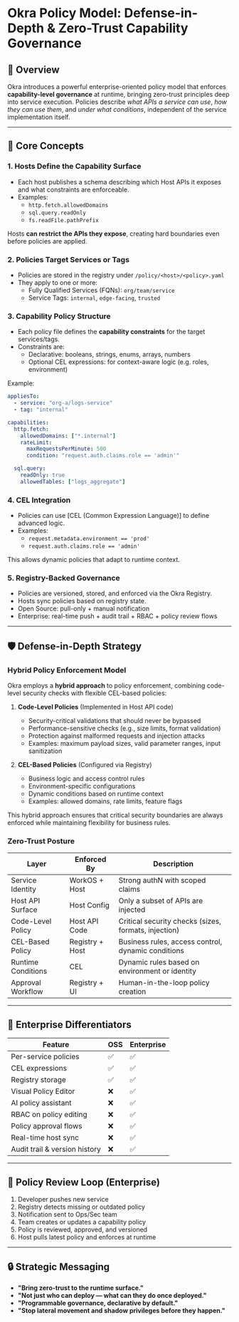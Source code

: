 # Okra Policy Model: Defense-in-Depth & Zero-Trust Capability Governance

## 🎯 Overview

Okra introduces a powerful enterprise-oriented policy model that enforces **capability-level governance** at runtime, bringing zero-trust principles deep into service execution. Policies describe *what APIs a service can use*, *how they can use them*, and *under what conditions*, independent of the service implementation itself.

---

## 🧱 Core Concepts

### 1. **Hosts Define the Capability Surface**

- Each host publishes a schema describing which Host APIs it exposes and what constraints are enforceable.
- Examples:
  - `http.fetch.allowedDomains`
  - `sql.query.readOnly`
  - `fs.readFile.pathPrefix`

Hosts **can restrict the APIs they expose**, creating hard boundaries even before policies are applied.

### 2. **Policies Target Services or Tags**

- Policies are stored in the registry under `/policy/<host>/<policy>.yaml`
- They apply to one or more:
  - Fully Qualified Services (FQNs): `org/team/service`
  - Service Tags: `internal`, `edge-facing`, `trusted`

### 3. **Capability Policy Structure**

- Each policy file defines the **capability constraints** for the target services/tags.
- Constraints are:
  - Declarative: booleans, strings, enums, arrays, numbers
  - Optional CEL expressions: for context-aware logic (e.g. roles, environment)

Example:

```yaml
appliesTo:
  - service: "org-a/logs-service"
  - tag: "internal"

capabilities:
  http.fetch:
    allowedDomains: ["*.internal"]
    rateLimit:
      maxRequestsPerMinute: 500
      condition: "request.auth.claims.role == 'admin'"

  sql.query:
    readOnly: true
    allowedTables: ["logs_aggregate"]
```

### 4. **CEL Integration**

- Policies can use [CEL (Common Expression Language)] to define advanced logic.
- Examples:
  - `request.metadata.environment == 'prod'`
  - `request.auth.claims.role == 'admin'`

This allows dynamic policies that adapt to runtime context.

### 5. **Registry-Backed Governance**

- Policies are versioned, stored, and enforced via the Okra Registry.
- Hosts sync policies based on registry state.
- Open Source: pull-only + manual notification
- Enterprise: real-time push + audit trail + RBAC + policy review flows

---

## 🛡️ Defense-in-Depth Strategy

### Hybrid Policy Enforcement Model

Okra employs a **hybrid approach** to policy enforcement, combining code-level security checks with flexible CEL-based policies:

1. **Code-Level Policies** (Implemented in Host API code)
   - Security-critical validations that should never be bypassed
   - Performance-sensitive checks (e.g., size limits, format validation)
   - Protection against malformed requests and injection attacks
   - Examples: maximum payload sizes, valid parameter ranges, input sanitization

2. **CEL-Based Policies** (Configured via Registry)
   - Business logic and access control rules
   - Environment-specific configurations
   - Dynamic conditions based on runtime context
   - Examples: allowed domains, rate limits, feature flags

This hybrid approach ensures that critical security boundaries are always enforced while maintaining flexibility for business rules.

### Zero-Trust Posture

| Layer              | Enforced By        | Description                                           |
| ------------------ | ------------------ | ----------------------------------------------------- |
| Service Identity   | WorkOS + Host      | Strong authN with scoped claims                       |
| Host API Surface   | Host Config        | Only a subset of APIs are injected                    |
| Code-Level Policy  | Host API Code      | Critical security checks (sizes, formats, injection)  |
| CEL-Based Policy   | Registry + Host    | Business rules, access control, dynamic conditions    |
| Runtime Conditions | CEL                | Dynamic rules based on environment or identity        |
| Approval Workflow  | Registry + UI      | Human-in-the-loop policy creation                     |

---

## 🚀 Enterprise Differentiators

| Feature                       | OSS | Enterprise |
| ----------------------------- | --- | ---------- |
| Per-service policies          | ✅   | ✅          |
| CEL expressions               | ✅   | ✅          |
| Registry storage              | ✅   | ✅          |
| Visual Policy Editor          | ❌   | ✅          |
| AI policy assistant           | ❌   | ✅          |
| RBAC on policy editing        | ❌   | ✅          |
| Policy approval flows         | ❌   | ✅          |
| Real-time host sync           | ❌   | ✅          |
| Audit trail & version history | ❌   | ✅          |

---

## 🔄 Policy Review Loop (Enterprise)

1. Developer pushes new service
2. Registry detects missing or outdated policy
3. Notification sent to Ops/Sec team
4. Team creates or updates a capability policy
5. Policy is reviewed, approved, and versioned
6. Host pulls latest policy and enforces at runtime

---

## 🔒 Strategic Messaging

- **"Bring zero-trust to the runtime surface."**
- **"Not just who can deploy — what can they do once deployed."**
- **"Programmable governance, declarative by default."**
- **"Stop lateral movement and shadow privileges before they happen."**

